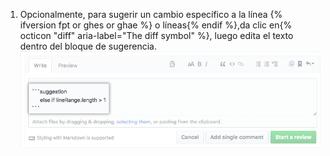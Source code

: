 1. Opcionalmente, para sugerir un cambio específico a la línea {% ifversion fpt or ghes or ghae %} o líneas{% endif %},da clic en{% octicon "diff" aria-label="The diff symbol" %}, luego edita el texto dentro del bloque de sugerencia. ![Bloque de sugerencia](/assets/images/help/pull_requests/suggestion-block.png)

